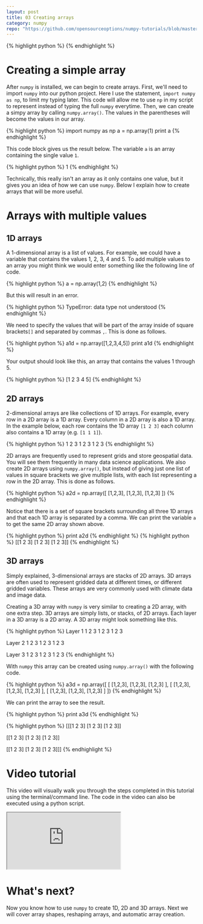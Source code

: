 ```yaml
---
layout: post
title: 03 Creating arrays
category: numpy
repo: "https://github.com/opensourceoptions/numpy-tutorials/blob/master/numpy01.py"
---
```

{% highlight python %}
{% endhighlight %}
# Creating a simple array
After `numpy` is installed, we can begin to create arrays. First, we'll need to import `numpy` into our python project. Here I use the statement, `import numpy as np`, to limit my typing later. This code will allow me to use `np` in my script to represent instead of typing the full `numpy` everytime. Then, we can create a simpy array by calling `numpy.array()`. The values in the parentheses will become the values in our array.

{% highlight python %}
import numpy as np
a = np.array(1)
print a
{% endhighlight %}

This code block gives us the result below. The variable `a` is an array containing the single value `1`.

{% highlight python %}
1
{% endhighlight %}

Technically, this really isn't an array as it only contains one value, but it gives you an idea of how we can use `numpy`. Below I explain how to create arrays that will be more useful.

# Arrays with multiple values
## 1D arrays
A 1-dimensional array is a list of values. For example, we could have a variable that contains the values 1, 2, 3, 4 and 5. To add multiple values to an array you might think we would enter something like the following line of code.

{% highlight python %}
a = np.array(1,2)
{% endhighlight %}

But this will result in an error.

{% highlight python %}
TypeError: data type not understood
{% endhighlight %}

We need to specify the values that will be part of the array inside of square brackets`[]` and separated by commas `,`. This is done as follows.

{% highlight python %}
a1d = np.array([1,2,3,4,5])
print a1d
{% endhighlight %}

Your output should look like this, an array that contains the values 1 through 5.

{% highlight python %}
[1 2 3 4 5]
{% endhighlight %}

## 2D arrays
2-dimensional arrays are like collections of 1D arrays. For example, every row in a 2D array is a 1D array. Every column in a 2D array is also a 1D array. In the example below, each row contains the 1D array `[1 2 3]` each column also contains a 1D array (e.g. `[1 1 1]`).

{% highlight python %}
1 2 3
1 2 3
1 2 3
{% endhighlight %}

2D arrays are frequently used to represent grids and store geospatial data. You will see them frequently in many data science applications. We also create 2D arrays using `numpy.array()`, but instead of giving just one list of values in square brackets we give multiple lists, with each list representing a row in the 2D array. This is done as follows.

{% highlight python %}
a2d = np.array([
[1,2,3],
[1,2,3],
[1,2,3]
])
{% endhighlight %}

Notice that there is a set of square brackets surrounding all three 1D arrays and that each 1D array is separated by a comma. We can print the variable `a` to get the same 2D array shown above.

{% highlight python %}
print a2d
{% endhighlight %}
{% highlight python %}
[[1 2 3]
 [1 2 3]
 [1 2 3]]
{% endhighlight %}



## 3D arrays
Simply explained, 3-dimensional arrays are stacks of 2D arrays. 3D arrays are often used to represent gridded data at different times, or different gridded variables. These arrays are very commonly used with climate data and image data.

Creating a 3D array with `numpy` is very similar to creating a 2D array, with one extra step. 3D arrays are simply lists, or stacks, of 2D arrays. Each layer in a 3D array is a 2D array. A 3D array might look something like this.

{% highlight python %}
Layer 1
1 2 3
1 2 3
1 2 3

Layer 2
1 2 3
1 2 3
1 2 3

Layer 3
1 2 3
1 2 3
1 2 3
{% endhighlight %}

With `numpy` this array can be created using `numpy.array()` with the following code.

{% highlight python %}
a3d = np.array([
[
[1,2,3],
[1,2,3],
[1,2,3]
],
[
[1,2,3],
[1,2,3],
[1,2,3]
],
[
[1,2,3],
[1,2,3],
[1,2,3]
]
])
{% endhighlight %}

We can print the array to see the result.

{% highlight python %}
print a3d
{% endhighlight %}

{% highlight python %}
[[[1 2 3]
  [1 2 3]
  [1 2 3]]

 [[1 2 3]
  [1 2 3]
  [1 2 3]]

 [[1 2 3]
  [1 2 3]
  [1 2 3]]]
{% endhighlight %}

# Video tutorial
This video will visually walk you through the steps completed in this tutorial using the terminal/command line. The code in the video can also be executed using a python script. 

<div class="intrinsic-container intrinsic-container-16x9">
<iframe src="https://www.youtube.com/embed/SMK6wFav8FE" allowfullscreen></iframe>
</div>

# What's next?
Now you know how to use `numpy` to create 1D, 2D and 3D arrays. Next we will cover array shapes, reshaping arrays, and automatic array creation.